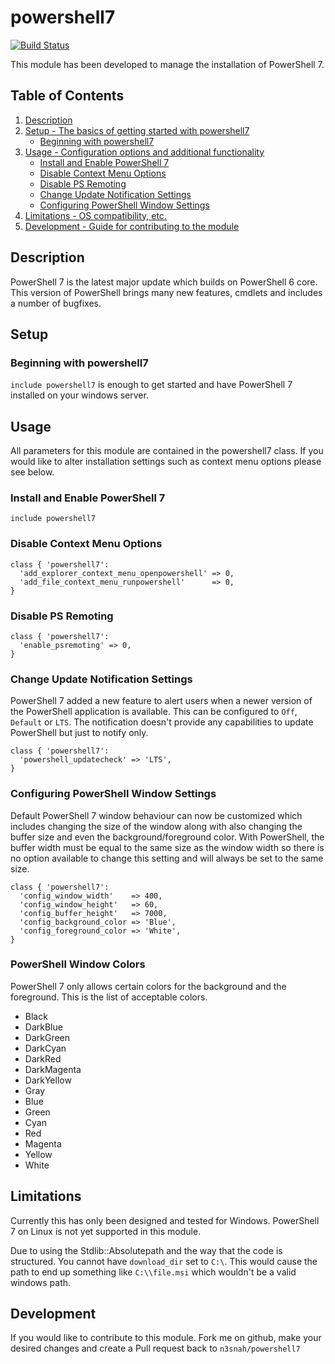 # powershell7
[![Build Status](https://travis-ci.com/n3snah/powershell7.svg?branch=master)](https://travis-ci.com/n3snah/powershell7)

This module has been developed to manage the installation of PowerShell 7.

## Table of Contents

1. [Description](#description)
1. [Setup - The basics of getting started with powershell7](#setup)
    * [Beginning with powershell7](#beginning-with-powershell7)
1. [Usage - Configuration options and additional functionality](#usage)
    * [Install and Enable PowerShell 7](#install-and-enable-powershell-7)
    * [Disable Context Menu Options](#disable-context-menu-options)
    * [Disable PS Remoting](#disable-ps-remoting)
    * [Change Update Notification Settings](#change-update-notification-settings)
    * [Configuring PowerShell Window Settings](#configuring-powerShell-window-settings)
1. [Limitations - OS compatibility, etc.](#limitations)
1. [Development - Guide for contributing to the module](#development)

## Description

PowerShell 7 is the latest major update which builds on PowerShell 6 core. This
version of PowerShell brings many new features, cmdlets and includes a number of
bugfixes.

## Setup

### Beginning with powershell7

`include powershell7` is enough to get started and have PowerShell 7 installed on
your windows server.

## Usage

All parameters for this module are contained in the powershell7 class. If you would
like to alter installation settings such as context menu options please see below.

### Install and Enable PowerShell 7
```
include powershell7
```

### Disable Context Menu Options
```
class { 'powershell7':
  'add_explorer_context_menu_openpowershell' => 0,
  'add_file_context_menu_runpowershell'      => 0,
}
```

### Disable PS Remoting
```
class { 'powershell7':
  'enable_psremoting' => 0,
}
```

### Change Update Notification Settings
PowerShell 7 added a new feature to alert users when a newer version of the PowerShell
application is available. This can be configured to `Off`, `Default` or `LTS`.
The notification doesn't provide any capabilities to update PowerShell but just to notify only.
```
class { 'powershell7':
  'powershell_updatecheck' => 'LTS',
}
```

### Configuring PowerShell Window Settings
Default PowerShell 7 window behaviour can now be customized which includes changing the size of the
window along with also changing the buffer size and even the background/foreground color.
With PowerShell, the buffer width must be equal to the same size as the window width so there is no
option available to change this setting and will always be set to the same size.
```
class { 'powershell7':
  'config_window_width'    => 400,
  'config_window_height'   => 60,
  'config_buffer_height'   => 7000,
  'config_background_color => 'Blue',
  'config_foreground_color => 'White',
}
```

### PowerShell Window Colors
PowerShell 7 only allows certain colors for the background and the foreground. This is the list of acceptable colors.
* Black
* DarkBlue
* DarkGreen
* DarkCyan
* DarkRed
* DarkMagenta
* DarkYellow
* Gray
* Blue
* Green
* Cyan
* Red
* Magenta
* Yellow
* White

## Limitations

Currently this has only been designed and tested for Windows. PowerShell 7 on
Linux is not yet supported in this module.

Due to using the Stdlib::Absolutepath and the way that the code is structured. You cannot have `download_dir` set to `C:\`.
This would cause the path to end up something like `C:\\file.msi` which wouldn't be a valid windows path.

## Development

If you would like to contribute to this module. Fork me on github, make your
desired changes and create a Pull request back to `n3snah/powershell7`
